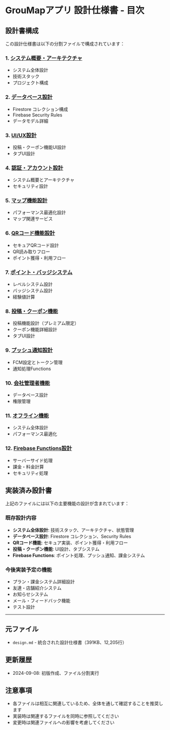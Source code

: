 # GrouMapアプリ 設計仕様書 - 目次

## 設計書構成

この設計仕様書は以下の分割ファイルで構成されています：

### 1. [システム概要・アーキテクチャ](./01-overview.md)
- システム全体設計
- 技術スタック
- プロジェクト構成

### 2. [データベース設計](./02-database.md)
- Firestore コレクション構成
- Firebase Security Rules
- データモデル詳細

### 3. [UI/UX設計](./08-posts-coupons.md)
- 投稿・クーポン機能UI設計
- タブUI設計

### 4. [認証・アカウント設計](./01-overview.md)
- システム概要とアーキテクチャ
- セキュリティ設計

### 5. [マップ機能設計](./01-overview.md)
- パフォーマンス最適化設計
- マップ関連サービス

### 6. [QRコード機能設計](./06-qr-system.md)
- セキュアQRコード設計
- QR読み取りフロー
- ポイント獲得・利用フロー

### 7. [ポイント・バッジシステム](./12-functions.md)
- レベルシステム設計
- バッジシステム設計
- 経験値計算

### 8. [投稿・クーポン機能](./08-posts-coupons.md)
- 投稿機能設計（プレミアム限定）
- クーポン機能詳細設計
- タブUI設計

### 9. [プッシュ通知設計](./12-functions.md)
- FCM設定とトークン管理
- 通知処理Functions

### 10. [会社管理者機能](./02-database.md)
- データベース設計
- 権限管理

### 11. [オフライン機能](./01-overview.md)
- システム全体設計
- パフォーマンス最適化

### 12. [Firebase Functions設計](./12-functions.md)
- サーバーサイド処理
- 課金・料金計算
- セキュリティ処理

## 実装済み設計書

上記のファイルには以下の主要機能の設計が含まれています：

### 既存設計内容
- **システム全体設計**: 技術スタック、アーキテクチャ、状態管理
- **データベース設計**: Firestore コレクション、Security Rules
- **QRコード機能**: セキュア実装、ポイント獲得・利用フロー
- **投稿・クーポン機能**: UI設計、タブシステム
- **Firebase Functions**: ポイント処理、プッシュ通知、課金システム

### 今後実装予定の機能
- プラン・課金システム詳細設計
- 友達・店舗紹介システム
- お知らせシステム
- メール・フィードバック機能
- テスト設計

---

## 元ファイル

- `design.md` - 統合された設計仕様書（391KB、12,205行）

## 更新履歴

- 2024-09-08: 初版作成、ファイル分割実行

## 注意事項

- 各ファイルは相互に関連しているため、全体を通して確認することを推奨します
- 実装時は関連するファイルを同時に参照してください
- 変更時は関連ファイルへの影響を考慮してください